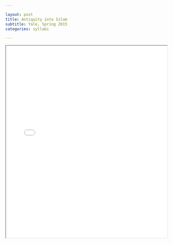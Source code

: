 ```yaml
---

layout: post
title: Antiquity into Islam 
subtitle: Yale, Spring 2015
categories: syllabi

---
```


<div class="resp-container">
<iframe src="{{ 'assets/pdfs/syll1502-antiquityislam.pdf' | relative_url }}" width="100%" height="600px">
    </iframe>
</div>
